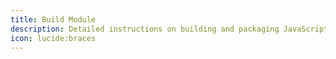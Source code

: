 ```yaml
---
title: Build Module
description: Detailed instructions on building and packaging JavaScript language module.
icon: lucide:braces
---
```

